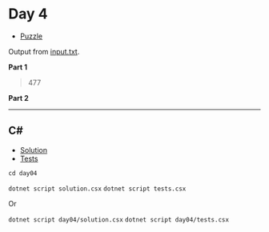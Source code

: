 # Day 4

- [Puzzle](PUZZLE.md)

Output from [input.txt](input.txt).

<!-- Output from [input.txt](day04/input.txt). -->

**Part 1**

> 477

**Part 2**

>

---

## C#

- [Solution](solution.csx)
- [Tests](tests.csx)

`cd day04`

`dotnet script solution.csx`
`dotnet script tests.csx`

Or

`dotnet script day04/solution.csx`
`dotnet script day04/tests.csx`
